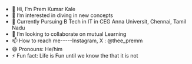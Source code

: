 - 👋 Hi, I’m Prem Kumar Kale
- 👀 I’m interested in diving in new concepts
- 🌱 Currently Pursuing B Tech in IT in CEG Anna Universit, Chennai, Tamil Nadu
- 💞️ I’m looking to collaborate on mutual Learning 
- 📫 How to reach me-----Instagram, X : @thee_premm
- 😄 Pronouns: He/him
- ⚡ Fun fact: Life is Fun until we know the that it is not
